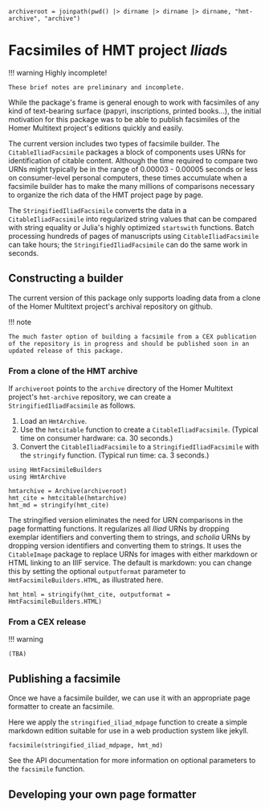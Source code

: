 ```@setup iliads
archiveroot = joinpath(pwd() |> dirname |> dirname |> dirname, "hmt-archive", "archive")

```

# Facsimiles of HMT project *Iliad*s

!!! warning Highly incomplete!

    These brief notes are preliminary and incomplete.


While the package's frame is general enough to work with facsimiles of any kind of text-bearing surface (papyri, inscriptions, printed books...), the initial motivation for this package was to be able to publish facsimiles of the Homer Multitext project's editions quickly and easily.

The current version includes two types of facsimile builder. The `CitableIliadFacsimile` packages a block of components uses URNs for identification of citable content.  Although the time required to compare two URNs might typically be in the range of 0.00003 - 0.00005 seconds or less on consumer-level personal computers, these times accumulate when a facsimile builder has to make the many millions of comparisons necessary to organize the rich data of the HMT project page by page.

The `StringifiedIliadFacsimile` converts the data in a `CitableIliadFacsimile` into regularized string values that can be compared with string equality or Julia's highly optimized `startswith` functions.  Batch processing hundreds of pages of manuscripts using `CitableIliadFacsimile` can take hours;  the `StringifiedIliadFacsimile` can do the same work in seconds.

## Constructing a builder

The current version of this package only supports loading data from a clone of the Homer Multitext project's archival repository on github.  

!!! note

    The much faster option of building a facsimile from a CEX publication of the repository is in progress and should be published soon in an updated release of this package.

### From a clone of the HMT archive

If `archiveroot` points to the `archive` directory of the Homer Multitext project's `hmt-archive` repository, we can create a `StringifiedIliadFacsimile` as follows.

1. Load an `HmtArchive`.
2. Use the `hmtcitable` function to create a `CitableIliadFacsimile`. (Typical time on consumer hardware: ca. 30 seconds.)
3. Convert the `CitableIliadFacsimile` to a `StringifiedIliadFacsimile` with the `stringify` function. (Typical run time: ca. 3 seconds.)

```@example iliads
using HmtFacsimileBuilders
using HmtArchive

hmtarchive = Archive(archiveroot)
hmt_cite = hmtcitable(hmtarchive)
hmt_md = stringify(hmt_cite)
```

The stringified version eliminates the need for URN comparisons in the page formatting functions.  It regularizes all *Iliad* URNs by dropping exemplar identifiers and converting them to strings, and *scholia* URNs by dropping version identifiers and converting them to strings.  It uses the `CitableImage` package to replace URNs for images with either markdown or HTML linking to an IIIF service.  The default is markdown:  you can change this by setting the optional `outputformat` parameter to `HmtFacsimileBuilders.HTML`, as illustrated here.


```@example iliads
hmt_html = stringify(hmt_cite, outputformat = HmtFacsimileBuilders.HTML)
```

### From a CEX release 

!!! warning

    (TBA)


## Publishing a facsimile

Once we have a facsimile builder, we can use it with an appropriate page formatter to create an facsimile.

Here we apply the `stringified_iliad_mdpage` function to create a simple markdown edition suitable for use in a web production system like jekyll.

```@example iliads
facsimile(stringified_iliad_mdpage, hmt_md)
```

See the API documentation for more information on optional parameters to the `facsimile` function.


## Developing your own page formatter


